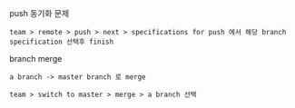 push 동기화 문제

```
team > remote > push > next > specifications for push 에서 해당 branch specification 선택후 finish
```


branch merge

```
a branch -> master branch 로 merge

team > switch to master > merge > a branch 선택
```

